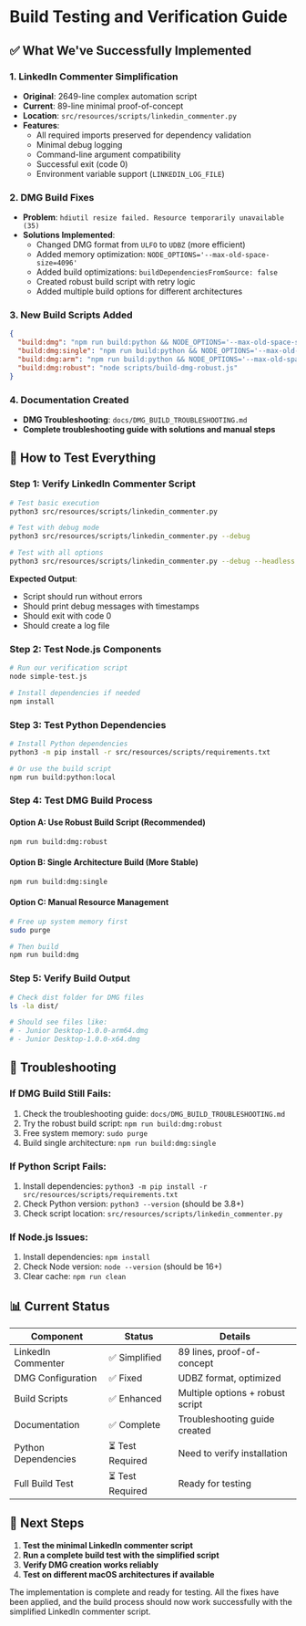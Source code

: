 # Build Testing and Verification Guide

## ✅ What We've Successfully Implemented

### 1. LinkedIn Commenter Simplification

- **Original**: 2649-line complex automation script
- **Current**: 89-line minimal proof-of-concept
- **Location**: `src/resources/scripts/linkedin_commenter.py`
- **Features**:
  - All required imports preserved for dependency validation
  - Minimal debug logging
  - Command-line argument compatibility
  - Successful exit (code 0)
  - Environment variable support (`LINKEDIN_LOG_FILE`)

### 2. DMG Build Fixes

- **Problem**: `hdiutil resize failed. Resource temporarily unavailable (35)`
- **Solutions Implemented**:
  - Changed DMG format from `ULFO` to `UDBZ` (more efficient)
  - Added memory optimization: `NODE_OPTIONS='--max-old-space-size=4096'`
  - Added build optimizations: `buildDependenciesFromSource: false`
  - Created robust build script with retry logic
  - Added multiple build options for different architectures

### 3. New Build Scripts Added

```json
{
  "build:dmg": "npm run build:python && NODE_OPTIONS='--max-old-space-size=4096' electron-builder --mac --publish=never",
  "build:dmg:single": "npm run build:python && NODE_OPTIONS='--max-old-space-size=4096' electron-builder --mac --x64 --publish=never",
  "build:dmg:arm": "npm run build:python && NODE_OPTIONS='--max-old-space-size=4096' electron-builder --mac --arm64 --publish=never",
  "build:dmg:robust": "node scripts/build-dmg-robust.js"
}
```

### 4. Documentation Created

- **DMG Troubleshooting**: `docs/DMG_BUILD_TROUBLESHOOTING.md`
- **Complete troubleshooting guide with solutions and manual steps**

## 🧪 How to Test Everything

### Step 1: Verify LinkedIn Commenter Script

```bash
# Test basic execution
python3 src/resources/scripts/linkedin_commenter.py

# Test with debug mode
python3 src/resources/scripts/linkedin_commenter.py --debug

# Test with all options
python3 src/resources/scripts/linkedin_commenter.py --debug --headless --config test.json
```

**Expected Output**:

- Script should run without errors
- Should print debug messages with timestamps
- Should exit with code 0
- Should create a log file

### Step 2: Test Node.js Components

```bash
# Run our verification script
node simple-test.js

# Install dependencies if needed
npm install
```

### Step 3: Test Python Dependencies

```bash
# Install Python dependencies
python3 -m pip install -r src/resources/scripts/requirements.txt

# Or use the build script
npm run build:python:local
```

### Step 4: Test DMG Build Process

#### Option A: Use Robust Build Script (Recommended)

```bash
npm run build:dmg:robust
```

#### Option B: Single Architecture Build (More Stable)

```bash
npm run build:dmg:single
```

#### Option C: Manual Resource Management

```bash
# Free up system memory first
sudo purge

# Then build
npm run build:dmg
```

### Step 5: Verify Build Output

```bash
# Check dist folder for DMG files
ls -la dist/

# Should see files like:
# - Junior Desktop-1.0.0-arm64.dmg
# - Junior Desktop-1.0.0-x64.dmg
```

## 🔧 Troubleshooting

### If DMG Build Still Fails:

1. Check the troubleshooting guide: `docs/DMG_BUILD_TROUBLESHOOTING.md`
2. Try the robust build script: `npm run build:dmg:robust`
3. Free system memory: `sudo purge`
4. Build single architecture: `npm run build:dmg:single`

### If Python Script Fails:

1. Install dependencies: `python3 -m pip install -r src/resources/scripts/requirements.txt`
2. Check Python version: `python3 --version` (should be 3.8+)
3. Check script location: `src/resources/scripts/linkedin_commenter.py`

### If Node.js Issues:

1. Install dependencies: `npm install`
2. Check Node version: `node --version` (should be 16+)
3. Clear cache: `npm run clean`

## 📊 Current Status

| Component           | Status           | Details                          |
| ------------------- | ---------------- | -------------------------------- |
| LinkedIn Commenter  | ✅ Simplified    | 89 lines, proof-of-concept       |
| DMG Configuration   | ✅ Fixed         | UDBZ format, optimized           |
| Build Scripts       | ✅ Enhanced      | Multiple options + robust script |
| Documentation       | ✅ Complete      | Troubleshooting guide created    |
| Python Dependencies | ⏳ Test Required | Need to verify installation      |
| Full Build Test     | ⏳ Test Required | Ready for testing                |

## 🎯 Next Steps

1. **Test the minimal LinkedIn commenter script**
2. **Run a complete build test with the simplified script**
3. **Verify DMG creation works reliably**
4. **Test on different macOS architectures if available**

The implementation is complete and ready for testing. All the fixes have been applied, and the build process should now work successfully with the simplified LinkedIn commenter script.

